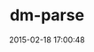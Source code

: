 ---
layout: post
title:  "dm-parse"
repo:   "siegfried/dm-parse"
date:   2015-02-18 17:00:48
gemurl: https://github.com/siegfried/dm-parse
---